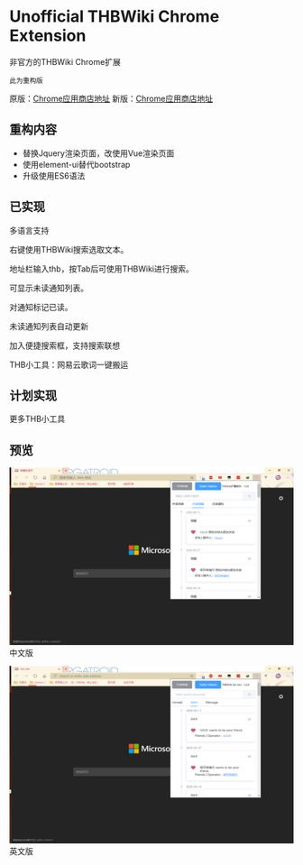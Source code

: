 # Unofficial THBWiki Chrome Extension
非官方的THBWiki Chrome扩展

`此为重构版`

原版：[Chrome应用商店地址](https://chrome.google.com/webstore/detail/thbwiki-ext/calbmbmnknigdlkgioncbphnlelogplc)
新版：[Chrome应用商店地址](https://chrome.google.com/webstore/detail/%E6%88%91%E7%9A%84thbwiki/lnkednmkgfdplofejofihipleepenmcg)

## 重构内容
* 替换Jquery渲染页面，改使用Vue渲染页面
* 使用element-ui替代bootstrap
* 升级使用ES6语法

## 已实现

多语言支持

右键使用THBWiki搜索选取文本。

地址栏输入thb，按Tab后可使用THBWiki进行搜索。

可显示未读通知列表。

对通知标记已读。

未读通知列表自动更新

加入便捷搜索框，支持搜索联想

THB小工具：网易云歌词一键搬运

## 计划实现

更多THB小工具

## 预览
![Image text](master.png)
中文版

![Image text](master_EN.png)
英文版